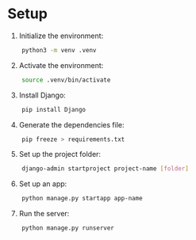 # Setup

1. Initialize the environment:
```sh
    python3 -m venv .venv
```

2. Activate the environment:
```sh
    source .venv/bin/activate
```

3. Install Django:
```sh
    pip install Django
```

4. Generate the dependencies file:
```sh
    pip freeze > requirements.txt
```

5. Set up the project folder:
```sh
    django-admin startproject project-name [folder]
```

6. Set up an app:
```sh
    python manage.py startapp app-name
```

7. Run the server:
```sh
    python manage.py runserver
```